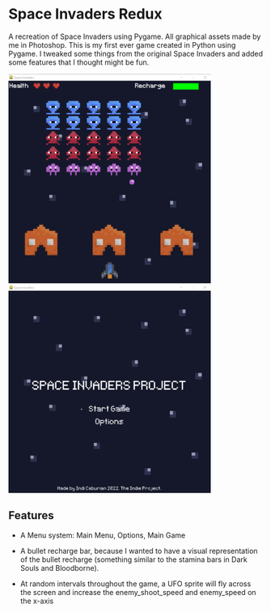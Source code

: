 # Space Invaders Redux

A recreation of Space Invaders using Pygame. All graphical assets made by me in Photoshop. This is my first ever game created in Python using Pygame. I tweaked some things from the original Space Invaders and added some features that I thought might be fun.


<img src="https://github.com/IndiOfEarth/Space-Invaders-Redux/blob/master/spaceinvaders01.png" width="400">
<img src="https://github.com/IndiOfEarth/Space-Invaders-Redux/blob/master/spaceinvaders02.png" width="400">

## Features
- A Menu system: Main Menu, Options, Main Game

- A bullet recharge bar, because I wanted to have a visual representation of the bullet recharge (something similar to the stamina bars in Dark Souls and Bloodborne). 

- At random intervals throughout the game, a UFO sprite will fly across the screen and increase the enemy_shoot_speed and enemy_speed on the x-axis


